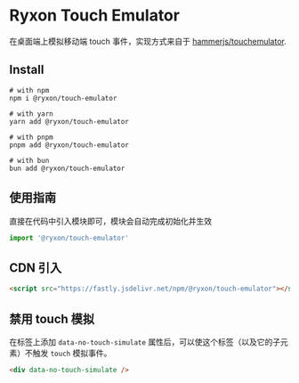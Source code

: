 # Ryxon Touch Emulator

在桌面端上模拟移动端 touch 事件，实现方式来自于 [hammerjs/touchemulator](https://github.com/hammerjs/touchemulator).

## Install

```shell
# with npm
npm i @ryxon/touch-emulator

# with yarn
yarn add @ryxon/touch-emulator

# with pnpm
pnpm add @ryxon/touch-emulator

# with bun
bun add @ryxon/touch-emulator
```

## 使用指南

直接在代码中引入模块即可，模块会自动完成初始化并生效

```js
import '@ryxon/touch-emulator'
```

## CDN 引入

```html
<script src="https://fastly.jsdelivr.net/npm/@ryxon/touch-emulator"></script>
```

## 禁用 touch 模拟

在标签上添加 `data-no-touch-simulate` 属性后，可以使这个标签（以及它的子元素）不触发 `touch` 模拟事件。

```html
<div data-no-touch-simulate />
```
